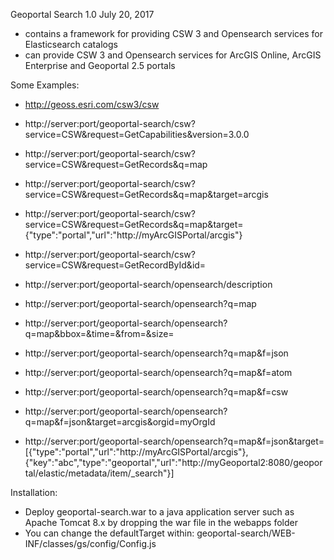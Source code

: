 Geoportal Search 1.0
July 20, 2017

  - contains a framework for providing CSW 3 and Opensearch services for Elasticsearch catalogs
  - can provide CSW 3 and Opensearch services for ArcGIS Online, ArcGIS Enterprise and Geoportal 2.5 portals

Some Examples:

- http://geoss.esri.com/csw3/csw
- http://server:port/geoportal-search/csw?service=CSW&request=GetCapabilities&version=3.0.0
- http://server:port/geoportal-search/csw?service=CSW&request=GetRecords&q=map
- http://server:port/geoportal-search/csw?service=CSW&request=GetRecords&q=map&target=arcgis
- http://server:port/geoportal-search/csw?service=CSW&request=GetRecords&q=map&target={"type":"portal","url":"http://myArcGISPortal/arcgis"}
- http://server:port/geoportal-search/csw?service=CSW&request=GetRecordById&id=

- http://server:port/geoportal-search/opensearch/description
- http://server:port/geoportal-search/opensearch?q=map
- http://server:port/geoportal-search/opensearch?q=map&bbox=&time=&from=&size=
- http://server:port/geoportal-search/opensearch?q=map&f=json
- http://server:port/geoportal-search/opensearch?q=map&f=atom
- http://server:port/geoportal-search/opensearch?q=map&f=csw
- http://server:port/geoportal-search/opensearch?q=map&f=json&target=arcgis&orgid=myOrgId
- http://server:port/geoportal-search/opensearch?q=map&f=json&target=[{"type":"portal","url":"http://myArcGISPortal/arcgis"},{"key":"abc","type":"geoportal","url":"http://myGeoportal2:8080/geoportal/elastic/metadata/item/_search"}]

Installation:
* Deploy geoportal-search.war to a java application server such as Apache Tomcat 8.x by dropping the war file in the webapps folder
* You can change the defaultTarget within: geoportal-search/WEB-INF/classes/gs/config/Config.js

